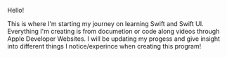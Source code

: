 Hello!

This is where I'm starting my journey on learning Swift and Swift UI. Everything I'm creating is from documetion or code along videos through Apple Developer Websites.
I will be updating my progess and give insight into different things I notice/experince when creating this program!
